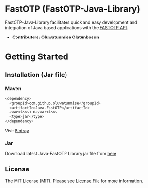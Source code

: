 # FastOTP (FastOTP-Java-Library)
FastOTP-Java-Library facilitates quick and easy development and integration of Java based applications with the [FASTOTP API](https://fastotp.co/).

- **Contributors:** **Oluwatunmise Olatunbosun**

# Getting Started

## Installation (Jar file)
### Maven

```bash
<dependency>
  <groupId>com.github.oluwatunmise</groupId>
  <artifactId>Java-FastOTP</artifactId>
  <version>1.0</version>
  <type>jar</type>
</dependency>
```

Visit [Bintray](https://bintray.com/)
### Jar
Download latest Java-FastOTP Library jar file from [here](https://github.com/Oluwatunmise-olat/fast-otp-java/releases/latest)

## License

The MIT License (MIT). Please see [License File](LICENSE.md) for more information.